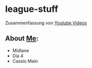 # league-stuff
Zusammenfassung von [Youtube Videos](https://youtube.com/playlist?list=PL_S6GTml7fqRn0bQWHoQuILGr21ZK1n8P)

## About [Me](https://u.gg/lol/profile/euw1/snake%20diff%20xd/overview):
 - Midlane
 - Dia 4
 - Cassio Main